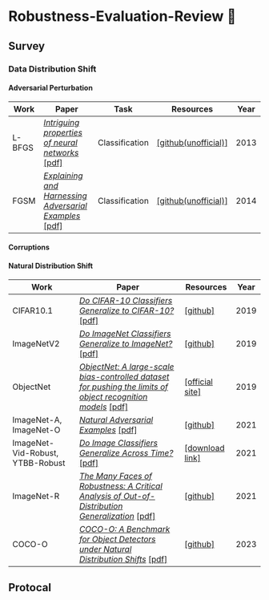 # Robustness-Evaluation-Review 🎉


## Survey
### Data Distribution Shift 
#### Adversarial Perturbation

| Work | Paper | Task | Resources | Year |
|---|---|---|---|---|
| L-BFGS | [*Intriguing properties of neural networks*](https://arxiv.org/abs/1312.6199) [[pdf]](https://arxiv.org/pdf/1312.6199) | Classification  | [[github(unofficial)]](https://github.com/AmineDiro/Adversarial-Attacks) |  2013 |
| FGSM | [*Explaining and Harnessing Adversarial Examples*](https://arxiv.org/abs/1412.6572) [[pdf]](https://arxiv.org/pdf/1412.6572) | Classification | [[github(unofficial)]](https://github.com/Harry24k/adversarial-attacks-pytorch) | 2014 |



#### Corruptions
#### Natural Distribution Shift

| Work | Paper | Resources | Year |
|---|---|---|---|
| CIFAR10.1 | [*Do CIFAR-10 Classifiers Generalize to CIFAR-10?*](https://arxiv.org/abs/1806.00451) [[pdf]](https://arxiv.org/pdf/1806.00451) | [[github]](https://github.com/modestyachts/CIFAR-10.1) | 2019 |
| ImageNetV2 |  [*Do ImageNet Classifiers Generalize to ImageNet?*](http://proceedings.mlr.press/v97/recht19a.html) [[pdf]](http://proceedings.mlr.press/v97/recht19a/recht19a.pdf) | [[github]](https://github.com/modestyachts/ImageNetV2) | 2019 | 
| ObjectNet|  [*ObjectNet: A large-scale bias-controlled dataset for pushing the limits of object recognition models*](https://proceedings.neurips.cc/paper_files/paper/2019/hash/97af07a14cacba681feacf3012730892-Abstract.html) [[pdf]](https://proceedings.neurips.cc/paper_files/paper/2019/file/97af07a14cacba681feacf3012730892-Paper.pdf) | [[official site]](https://objectnet.dev/) | 2019 |
| ImageNet-A, ImageNet-O |   [*Natural Adversarial Examples*](https://openaccess.thecvf.com/content/CVPR2021/html/Hendrycks_Natural_Adversarial_Examples_CVPR_2021_paper.html) [[pdf]](https://openaccess.thecvf.com/content/CVPR2021/papers/Hendrycks_Natural_Adversarial_Examples_CVPR_2021_paper.pdf) | [[github]](https://github.com/hendrycks/natural-adv-examples) | 2021 |
| ImageNet-Vid-Robust, YTBB-Robust |  [*Do Image Classifiers Generalize Across Time?*](http://openaccess.thecvf.com/content/ICCV2021/html/Shankar_Do_Image_Classifiers_Generalize_Across_Time_ICCV_2021_paper.html) [[pdf]](https://openaccess.thecvf.com/content/ICCV2021/papers/Shankar_Do_Image_Classifiers_Generalize_Across_Time_ICCV_2021_paper.pdf) | [[download link]](https://do-imagenet-classifiers-generalize-across-time.s3-us-west-2.amazonaws.com/imagenet_vid_ytbb_robust.tar.gz)  | 2021 |
| ImageNet-R |  [*The Many Faces of Robustness: A Critical Analysis of Out-of-Distribution Generalization*](http://openaccess.thecvf.com/content/ICCV2021/html/Hendrycks_The_Many_Faces_of_Robustness_A_Critical_Analysis_of_Out-of-Distribution_ICCV_2021_paper.html) [[pdf]](https://openaccess.thecvf.com/content/ICCV2021/papers/Hendrycks_The_Many_Faces_of_Robustness_A_Critical_Analysis_of_Out-of-Distribution_ICCV_2021_paper.pdf) | [[github]](https://github.com/hendrycks/imagenet-r) | 2021 |
| COCO-O |  [*COCO-O: A Benchmark for Object Detectors under Natural Distribution Shifts*](http://openaccess.thecvf.com/content/ICCV2023/html/Mao_COCO-O_A_Benchmark_for_Object_Detectors_under_Natural_Distribution_Shifts_ICCV_2023_paper.html) [[pdf]](https://openaccess.thecvf.com/content/ICCV2023/papers/Mao_COCO-O_A_Benchmark_for_Object_Detectors_under_Natural_Distribution_Shifts_ICCV_2023_paper.pdf) | [[github]](https://github.com/alibaba/easyrobust/tree/main/benchmarks/coco_o) | 2023 |




## Protocal
